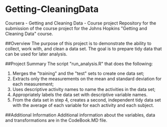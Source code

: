 # Getting-CleaningData
Coursera - Getting and Cleaning Data - Course project
Repository for the submission of the course project for the Johns Hopkins "Getting and Cleaning Data" course.

##Overview
The purpose of this project is to demonstrate the ability to collect, work with, and clean a data set. 
The goal is to prepare tidy data that can be used for later analysis.

##Project Summary
The script "run_analysis.R" that does the following:
1) Merges the "training" and the "test" sets to create one data set;
2) Extracts only the measurements on the mean and standard deviation for each measurement;
3) Uses descriptive activity names to name the activities in the data set;
4) Appropriately labels the data set with descriptive variable names. 
5) From the data set in step 4, creates a second, independent tidy data set with the average of each variable for each activity and each subject.

##Additional Information
Additional information about the variables, data and transformations are in the CodeBook.MD file.
